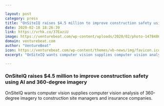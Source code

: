```yaml
---

layout: post
category: press
title: "OnSiteIQ raises $4.5 million to improve construction safety using AI and 360-degree imagery"
date: 2020-02-18 18:26:39
link: https://vrhk.co/37EaziU
image: https://venturebeat.com/wp-content/uploads/2020/02/photo-1478486982180-2de2fafa19f9.jpeg?w=1200&strip=all
domain: venturebeat.com
author: "VentureBeat"
icon: https://venturebeat.com/wp-content/themes/vb-news/img/favicon.ico
excerpt: "OnSiteIQ wants computer vision supplies computer vision analysis of 360-degree imagery to construction site managers and insurance companies."

---
```


### OnSiteIQ raises $4.5 million to improve construction safety using AI and 360-degree imagery

OnSiteIQ wants computer vision supplies computer vision analysis of 360-degree imagery to construction site managers and insurance companies.